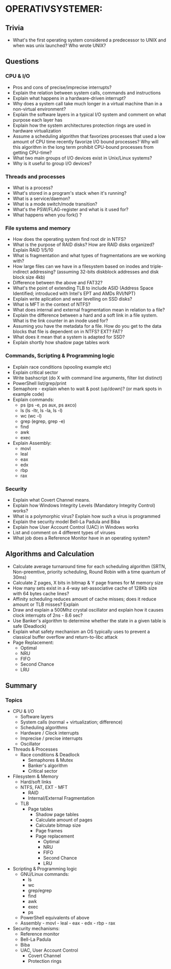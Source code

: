 # OPERATIVSYSTEMER:

## Trivia

* What's the first operating system considered a predecessor to UNIX and when was unix launched? Who wrote UNIX?

## Questions

### CPU & I/O
* Pros and cons of precise/imprecise interrupts?
* Explain the relation between system calls, commands and instructions
* Explain what happens in a hardware-driven interrupt?
* Why does a system call take much longer in a virtual machine than in a non-virtual environment?
* Explain the software layers in a typical I/O system and comment on what purpose each layer has
* Explain how the system architectures protection rings are used in hardware virtualization
* Assume a scheduling algorithm that favorizes processes that used a low amount of CPU time recently favorize I/O bound processes? Why will this algorithm in the long term prohibit CPU-bound processes from getting CPU-time?
* What two main groups of I/O devices exist in Unix/Linux systems? 
* Why is it useful to group I/O devices?

### Threads and processes
* What is a process?
* What's stored in a program's stack when it's running?
* What is a service/daemon?
* What is a mode switch/mode transition?
* What's the PSW/FLAG-register and what is it used for?
* What happens when you fork() ?

### File systems and memory
* How does the operating system find root dir in NTFS?
* What is the purpose of RAID disks? How are RAID disks organized? Explain RAID 1/5/10
* What is fragmentation and what types of fragmentations are we working with?
* How large files can we have in a filesystem based on inodes and triple-indirect addressing? (assuming 32-bits diskblock addresses and disk block size 4kb)
* Difference between the above and FAT32?
* What's the point of extending TLB to include ASID (Address Space Identified; introduced with Intel's EPT and AMDs RVI/NPT)
* Explain write aplication and wear levelling on SSD disks?
* What is MFT in the context of NTFS?
* What does internal and external fragmentation mean in relation to a file?
* Explain the difference between a hard and a soft link in a file system. What is the link counter in an inode used for?
* Assuming you have the metadata for a file. How do you get to the data blocks that file is dependent on in NTFS? EXT? FAT? 
* What does it mean that a system is adapted for SSD?
* Explain shortly how shadow page tables work

### Commands, Scripting & Programming logic

* Explain race conditions (spooling example etc)
* Explain critical sector
* Write bashscript (do X with command line arguments, filter list distinct)
* PowerShell list/grep/print
* Semaphore - explain when to wait & post (up/down)? (or mark spots in example code)
* Explain commands:
	- ps (ps -e, ps aux, ps axco)
	- ls (ls -ltr, ls -la, ls -l)
	- wc (wc -l)
	- grep (egrep, grep -e)
	- find
	- awk
	- exec
* Explain Assembly:
	- movl
	- leal
	- eax
	- edx
	- rbp
	- rax
	

### Security

* Explain what Covert Channel means.
* Explain how Windows Integrity Levels (Mandatory Integrity Control) works?
* What is a polymorphic virus? Explain how such a virus is programmed
* Explain the security model Bell-La Padula and Biba
* Explain how User Account Control (UAC) in Windows works
* List and comment on 4 different types of viruses
* What job does a Reference Monitor have in an operating system?

## Algorithms and Calculation
* Calculate average turnaround time for each scheduling algorithm (SRTN, Non-preemtive, priority scheduling, Round Robin with a time quantum of 30ms)
* Calculate Z pages, X bits in bitmap & Y page frames for M memory size
* How many sets exist in a 4-way set-associative cache of 128Kb size with 64 bytes cache lines?
* Affinity scheduling reduces amount of cache misses; does it reduce amount or TLB misses? Explain
* Draw and explain a 500Mhz crystal oscillator and explain how it causes clock interrupts of 2ns - 8.6 sec?
* Use Banker's algorithm to determine whether the state in a given table is safe (Deadlock)
* Explain what safety mechanism an OS typically uses to prevent a classical buffer overflow and return-to-libc attack
* Page Replacement:
	- Optimal
	- NRU
	- FIFO
	-	Second Chance
	- LRU

## Summary

### Topics

* CPU & I/O
	- Software layers
	- System calls (normal + virtualization; difference)
	- Scheduling algorithms
	- Hardware / Clock interrupts
	- Imprecise / precise interrupts
	- Oscillator
* Threads & Processes
	- Race conditions & Deadlock
		- Semaphores & Mutex
		- Banker's algorithm
		- Critical sector
* Filesystem & Memory
  - Hard/soft links
  - NTFS, FAT, EXT
		- MFT
	- RAID
	- Internal/External Fragmentation
  - TLB
	- Page tables
		- Shadow page tables
		- Calculate amount of pages
		- Calculate bitmap size
		- Page frames
		- Page replacement
			- Optimal
			- NRU
			- FIFO
			-	Second Chance
			- LRU
* Scripting & Programming logic
	- GNU/Linux commands:
		- ls
		- wc
		- grep/egrep
		- find
		- awk
		- exec
		- ps
	- PowerShell equivalents of above
	- Assembly
			- movl
			- leal
			- eax
			- edx
			- rbp
			- rax
* Security mechanisms:
	- Reference monitor
  - Bell-La Padula
  - Biba
  - UAC, User Account Control
	- Covert Channel
	- Protection rings

